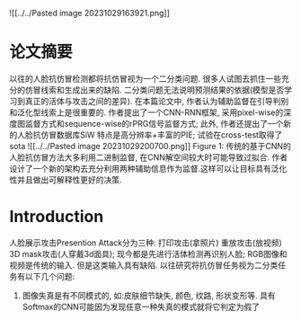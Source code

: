 ![[../../Pasted image 20231029163921.png]]

# 论文摘要
以往的人脸抗仿冒检测都将抗仿冒视为一个二分类问题. 很多人试图去抓住一些充分的仿冒线索和生成出来的缺陷. 二分类问题无法说明预测结果的依据(模型是否学习到真正的活体与攻击之间的差异). 在本篇论文中, 作者认为辅助监督在引导判别和泛化型线索上是很重要的.
作者提出了一个CNN-RNN框架, 采用pixel-wise的深度图监督方式和sequence-wise的rPRG信号监督方式;
此外, 作者还提出了一个新的人脸抗仿冒数据库SiW 特点是高分辨率+丰富的PIE; 试验在cross-test取得了sota
![[../../Pasted image 20231029200700.png]]
Figure 1: 传统的基于CNN的人脸抗仿冒方法大多利用二进制监督, 在CNN解空间较大时可能导致过拟合. 作者设计了一个新的架构去充分利用两种辅助信息作为监督.这样可以让目标具有泛化性并且做出可解释性更好的决策.
# Introduction
人脸展示攻击Presention Attack分为三种: 打印攻击(拿照片) 重放攻击(放视频) 3D mask攻击(人穿戴3d面具); 现今都是先进行活体检测再识别人脸;
RGB图像和视频是传统的输入. 但是这类输入具有缺陷.
以往研究将抗仿冒任务视为二分类任务有以下几个问题:
1. 图像失真是有不同模式的, 如:皮肤细节缺失, 颜色, 纹路, 形状变形等. 具有Softmax的CNN可能因为发现任意一种失真的模式就将它判定为假了
